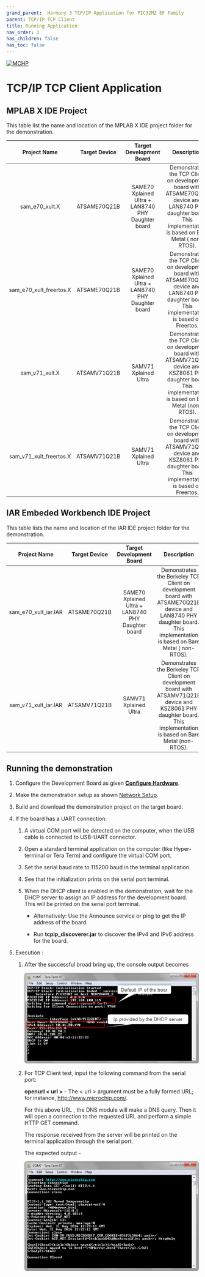 ```yaml
---
grand_parent:  Harmony 3 TCP/IP Application for PIC32MZ EF Family
parent: TCP/IP TCP Client
title: Running Application
nav_order: 3
has_children: false
has_toc: false
---
```

[![MCHP](https://www.microchip.com/ResourcePackages/Microchip/assets/dist/images/logo.png)](https://www.microchip.com)

# TCP/IP TCP Client Application

## MPLAB X IDE Project
This table list the name and location of the MPLAB X IDE project folder for the demonstration.

|Project Name|  Target Device|  Target Development Board | Description  |
|:-------------:|:---------:|:---------:|:---------:|
|sam_e70_xult.X | ATSAME70Q21B | SAME70 Xplained Ultra + LAN8740 PHY Daughter board | Demonstrates the TCP Client on development board with ATSAME70Q21B device and LAN8740 PHY daughter board. This implementation is based on Bare Metal ( non-RTOS).  |
|sam_e70_xult_freertos.X | ATSAME70Q21B | SAME70 Xplained Ultra + LAN8740 PHY Daughter board | Demonstrates the TCP Client on development board with ATSAME70Q21B device and LAN8740 PHY daughter board. This implementation is based on Freertos.  |
|sam_v71_xult.X | ATSAMV71Q21B | SAMV71 Xplained Ultra | Demonstrates the TCP Client on development board with ATSAMV71Q21B device and KSZ8061 PHY daughter board. This implementation is based on Bare Metal (non-RTOS).  |
|sam_v71_xult_freertos.X | ATSAMV71Q21B | SAMV71 Xplained Ultra | Demonstrates the TCP Client on development board with ATSAMV71Q21B device and KSZ8061 PHY daughter board. This implementation is based on Freertos.  |

## IAR Embeded Workbench IDE Project

This table lists the name and location of the IAR IDE project folder for the demonstration. 

|Project Name|  Target Device|  Target Development Board | Description  |
|:-------------:|:---------:|:---------:|:---------:|
|sam_e70_xult_iar.IAR | ATSAME70Q21B | SAME70 Xplained Ultra + LAN8740 PHY Daughter board | Demonstrates the Berkeley TCP Client on development board with ATSAME70Q21B device and LAN8740 PHY daughter board. This implementation is based on Bare Metal ( non-RTOS).  |
|sam_v71_xult_iar.IAR | ATSAMV71Q21B | SAMV71 Xplained Ultra | Demonstrates the Berkeley TCP Client on development board with ATSAMV71Q21B device and KSZ8061 PHY daughter board. This implementation is based on Bare Metal (non-RTOS).  |

## Running the demonstration

1. Configure the Development Board as given  **[Configure Hardware](readme_hardware_configuration.md)**.

2. Make the demonstration setup as shown [Network Setup](../../readme.md).

3. Build and download the demonstration project on the target board.

4. If the board has a UART connection:

    1. A virtual COM port will be detected on the computer, when the USB cable is connected to USB-UART connector.

    2. Open a standard terminal application on the computer (like Hyper-terminal or Tera Term) and configure the virtual COM port.

    3. Set the serial baud rate to 115200 baud in the terminal application.

    4. See that the initialization prints on the serial port terminal.

    5. When the DHCP client is enabled in the demonstration, wait for the DHCP server to assign an IP address for the development board. This will be printed on the serial port terminal.

		* Alternatively: Use the Announce service or ping to get the IP address of the board.

        * Run **tcpip_discoverer.jar** to discover the IPv4 and IPv6 address for the board.
        
5. Execution :

	1. After the successful broad bring up, the console output becomes

        ![tcpip_tcp_client_project](images/dhcp_5.png)

    2. For TCP Client test, input the following command from the serial port: 
    	
    	**openurl < url >** - The < url > argument must be a fully formed URL; for instance, http://www.microchip.com/.

        For this above URL , the DNS module will make a DNS query. Then it will open a connection to the requested URL and perform a simple HTTP GET command.
        
        The response received from the server will be printed on the terminal application through the serial port.

        The expected output -

        ![tcpip_tcp_client_project](images/http_put_6.png)